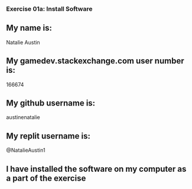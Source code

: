 ### Exercise 01a: Install Software
## My name is:
Natalie Austin

## My gamedev.stackexchange.com user number is:
166674

## My github username is:
austinenatalie

## My replit username is:
@NatalieAustin1

## I have installed the software on my computer as a part of the exercise

